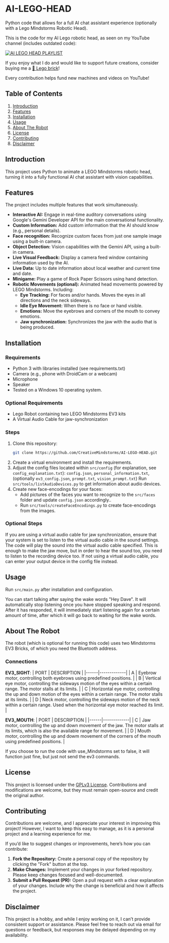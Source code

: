 # AI-LEGO-HEAD
Python code that allows for a full AI chat assistant experience (optionally with a Lego Mindstorms Robotic Head).

This is the code for my AI Lego robotic head, as seen on my YouTube channel (includes outdated code):
<div align="left">
  <a href="https://www.youtube.com/playlist?list=PLe3o60ftnUstYUnu4vxVhjR4WHe4jSx-d"><img src="https://img.youtube.com/vi/MghrMAWsfi8/0.jpg" alt="AI LEGO HEAD PLAYLIST"></a>
</div>

If you enjoy what I do and would like to support future creations, consider buying me a [🧱 Lego brick](https://buymeacoffee.com/creativemindstorms)!

Every contribution helps fund new machines and videos on YouTube!

## Table of Contents
1. [Introduction](#introduction)
2. [Features](#features)
3. [Installation](#installation)
4. [Usage](#usage)
5. [About The Robot](#about-the-robot)
6. [License](#license)
7. [Contributing](#contributing)
8. [Disclaimer](#disclaimer)

## Introduction
This project uses Python to animate a LEGO Mindstorms robotic head, turning it into a fully functional AI chat assistant with vision capabilities.

## Features
The project includes multiple features that work simultaneously.
- **Interactive AI:** Engage in real-time auditory conversations using Google's Gemini Developer API for the main conversational functionality.
- **Custom Information:** Add custom information that the AI should know (e.g., personal details).
- **Face recognition:** Recognize custom faces from just one sample image using a built-in camera.
- **Object Detection:** Vision capabilities with the Gemini API, using a built-in camera.
- **Live Visual Feedback:** Display a camera feed window containing information used by the AI.
- **Live Data:** Up to date information about local weather and current time and date.
- **Minigame:** Play a game of Rock Paper Scissors using hand detection.
- **Robotic Movements (optional):** Animated head movements powered by LEGO Mindstorms. Including:
	- **Eye Tracking:** For faces and/or hands. Moves the eyes in all directions and the neck sideways.
	- **Idle Eye Movement:** When there is no face or hand visible.
	- **Emotions:** Move the eyebrows and corners of the mouth to convey emotions.
	- **Jaw synchronization:** Synchronizes the jaw with the audio that is being produced.

## Installation
### Requirements
- Python 3 with libraries installed (see requirements.txt)
- Camera (e.g., phone with DroidCam or a webcam)
- Microphone
- Speaker
- Tested on a Windows 10 operating system.

### Optional Requirements
- Lego Robot containing two LEGO Mindstorms EV3 kits
- A Virtual Audio Cable for jaw-synchronization

### Steps
1. Clone this repository:
   ```bash
   git clone https://github.com/CreativeMindstorms/AI-LEGO-HEAD.git
2. Create a virtual environment and install the requirements.
3. Adjust the config files located within `src/config` (for explanation, see `config_explanation.txt`):
	`config.json`, `personal_information.txt`, (optionally `ev3_config.json`, `prompt.txt`, `vision_prompt.txt`)
	Run `src/tools/listAudioDevices.py` to get information about audio devices.
4. Create new face-encodings for your faces:
	- Add pictures of the faces you want to recognize to the `src/faces` folder and update `config.json` accordingly..
	- Run `src/tools/createFaceEncodings.py` to create face-encodings from the images.

### Optional Steps
If you are using a virtual audio cable for jaw synchronization, ensure that your system is set to listen to the virtual audio cable in the sound settings. The code will play the sound into the virtual audio cable specified. This is enough to make the jaw move, but in order to hear the sound too, you need to listen to the recording device too. If not using a virtual audio cable, you can enter your output device in the config file instead.

## Usage
Run `src/main.py` after installation and configuration.

You can start talking after saying the wake words "Hey Dave". It will automatically stop listening once you have stopped speaking and respond.
After it has responded, it will immediately start listening again for a certain amount of time, after which it will go back to waiting for the wake words.

## About The Robot
The robot (which is optional for running this code) uses two Mindstorms EV3 Bricks, of which you need the Bluetooth address.
### Connections

**EV3_SIGHT**:
| PORT | DESCRIPTION |
|------|-------------|
| A    | Eyebrow motor, controlling both eyebrows using predefined positions. |
| B    | Vertical eye motor, controlling the sideways motion of the eyes within a certain range. The motor stalls at its limits. |
| C    | Horizontal eye motor, controlling the up and down motion of the eyes within a certain range. The motor stalls at its limits. |
| D    | Neck motor, controlling the sideways motion of the neck within a certain range. Used when the horizontal eye motor reached its limit. |

**EV3_MOUTH**:
| PORT | DESCRIPTION |
|------|-------------|
| C    | Jaw motor, controlling the up and down movement of the jaw. The motor stalls at its limits, which is also the available range for movement. |
| D    | Mouth motor, controlling the up and dowm movement of the corners of the mouth using predefined positions. |

If you choose to run the code with use_Mindstorms set to false, it will function just fine, but just not send the ev3 commands.

## License
This project is licensed under the [GPLv3 License](LICENSE). Contributions and modifications are welcome, but they must remain open-source and credit the original author.

## Contributing

Contributions are welcome, and I appreciate your interest in improving this project! However, I want to keep this easy to manage, as it is a personal project and a learning experience for me.

If you’d like to suggest changes or improvements, here’s how you can contribute:

1.  **Fork the Repository:** Create a personal copy of the repository by clicking the "Fork" button at the top.
2.  **Make Changes:** Implement your changes in your forked repository. Please keep changes focused and well-documented.
3.  **Submit a Pull Request (PR):** Open a pull request with a clear explanation of your changes. Include why the change is beneficial and how it affects the project.

## Disclaimer

This project is a hobby, and while I enjoy working on it, I can’t provide consistent support or assistance. Please feel free to reach out via email for questions or feedback, but responses may be delayed depending on my availability.
